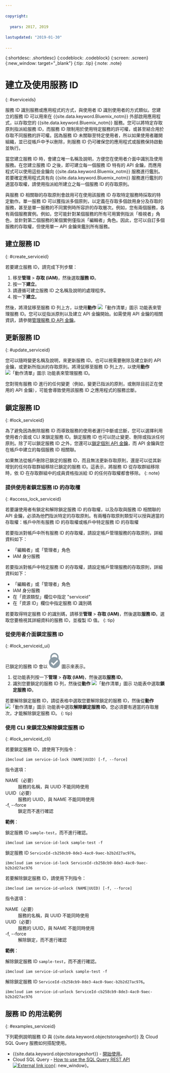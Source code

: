 ```yaml
---

copyright:

  years: 2017, 2019
  
lastupdated: "2019-01-30"

---
```


{:shortdesc: .shortdesc}
{:codeblock: .codeblock}
{:screen: .screen}
{:new_window: target="_blank"}
{:tip: .tip}
{:note: .note}

# 建立及使用服務 ID
{: #serviceids}

服務 ID 識別服務或應用程式的方式，與使用者 ID 識別使用者的方式類似。您建立的服務 ID 可以用來在 {{site.data.keyword.Bluemix_notm}} 外部啟用應用程式，以存取您的 {{site.data.keyword.Bluemix_notm}} 服務。您可以將特定存取原則指派給服務 ID，而服務 ID 限制用於使用特定服務的許可權，或甚至結合用於存取不同服務的許可權。因為服務 ID 未關聯至特定使用者，所以如果使用者離開組織，並已從帳戶中予以刪除，則服務 ID 仍可確保您的應用程式或服務保持啟動並執行。

當您建立服務 ID 時，會建立唯一名稱及說明，方便您在使用者介面中識別及使用服務。在您建立服務 ID 之後，即可建立每一個服務 ID 特有的 API 金鑰，而應用程式可以使用這些金鑰向 {{site.data.keyword.Bluemix_notm}} 服務進行鑑別。若要確定應用程式具有向 {{site.data.keyword.Bluemix_notm}} 服務進行鑑別的適當存取權，請使用指派給所建立之每一個服務 ID 的存取原則。 

與服務 ID 相關聯的存取原則會啟用可在使用該服務 ID 存取特定服務時採取的特定動作。單一服務 ID 可以獲指派多個原則，以定義在存取多個啟用身分及存取的服務，甚至是單一服務的不同實例時所容許的存取層次。例如，您有兩個服務，各有兩個服務實例。例如，您可能針對某個服務的所有可用實例指派「檢視者」角色，並針對第二個服務的某個實例僅指派「編輯者」角色。因此，您可以自訂多個服務的存取權，但使用單一 API 金鑰來鑑別所有服務。


## 建立服務 ID
{: #create_serviceid}

若要建立服務 ID，請完成下列步驟：

1. 移至**管理** &gt; **存取 (IAM)**，然後選取**服務 ID**。 
2. 按一下**建立**。
3. 請遵循可建立服務 ID 之名稱及說明的處理程序。 
4. 按一下**建立**。 

然後，將滑鼠移至服務 ID 列上方，以使用**動作** ![「動作清單」圖示](../icons/action-menu-icon.svg) 功能表來管理服務 ID。您可以從指派原則以及建立 API 金鑰開始。如需使用 API 金鑰的相關資訊，請參閱[管理服務 ID API 金鑰](/docs/iam?topic=iam-serviceidapikeys#serviceidapikeys)。 

## 更新服務 ID
{: #update_serviceid}

您可以隨時變更名稱及說明，來更新服務 ID。也可以視需要刪除及建立新的 API 金鑰，或更新所指派的存取原則。將滑鼠移至服務 ID 列上方，以使用**動作** ![「動作清單」圖示](../icons/action-menu-icon.svg) 功能表來管理服務 ID。

您對現有服務 ID 進行的任何變更（例如，變更已指派的原則，或刪除目前正在使用的 API 金鑰），可能會導致使用該服務 ID 之應用程式的服務岔斷。

## 鎖定服務 ID
{: #lock_serviceid}

為了避免因為刪除服務 ID 而導致服務的使用者運行中斷或岔斷，您可以選擇利用使用者介面或 CLI 來鎖定服務 ID。鎖定服務 ID 也可以防止變更、刪除或指派任何原則。除了可以鎖定服務 ID 之外，您還可以[鎖定個別 API 金鑰](/docs/iam?topic=iam-lockkey#lockkey)，而 API 金鑰與您在帳戶中建立的每個服務 ID 相關聯。 

如果無法從帳戶刪除已鎖定的服務 ID，而且無法更新存取原則，還是可以從其新增到的任何存取群組移除已鎖定的服務 ID。這表示，將服務 ID 從存取群組移除時，依 ID 在存取群組中的成員資格指派給 ID 的任何存取權都會移除。
{: note}

### 提供使用者鎖定服務 ID 的存取權
{: #access_lock_serviceid}

若要讓使用者有鎖定和解除鎖定服務 ID 的存取權，以及存取與服務 ID 相關聯的 API 金鑰，必須為他們指派特定的存取原則。有兩種存取原則類型可以授與適當的存取權：帳戶中所有服務 ID 的存取權或帳戶中特定服務 ID 的存取權

若要指派對帳戶中所有服務 ID 的存取權，請設定帳戶管理服務的存取原則，詳細資料如下：

* 「編輯者」或「管理者」角色 
* IAM 身分服務

若要指派對帳戶中特定服務 ID 的存取權，請設定帳戶管理服務的存取原則，詳細資料如下：

* 「編輯者」或「管理者」角色
* IAM 身分服務
* 在「資源類型」欄位中指定 "serviceid" 
* 在「資源 ID」欄位中指定服務 ID 識別碼

若要取得特定服務 ID 的識別碼，請移至**管理** > **存取 (IAM)**，然後選取**服務 ID**。選取您要檢視其詳細資料的服務 ID，並複製 ID 值。
{: tip}

### 從使用者介面鎖定服務 ID
{: #lock_serviceid_ui}

已鎖定的服務 ID 會以 ![「已鎖定」圖示](images/locked.svg "已鎖定") 圖示來表示。

1. 從功能表列按一下**管理** &gt; **存取 (IAM)**，然後選取**服務 ID**。
2. 識別您要鎖定的服務 ID 列，然後從**動作** ![「動作清單」圖示](../icons/action-menu-icon.svg) 功能表中選取**鎖定服務 ID**。

若要解除鎖定服務 ID，請從表格中選取您要解除鎖定的服務 ID，然後從**動作** ![「動作清單」圖示](../icons/action-menu-icon.svg) 功能表中選取**解除鎖定服務 ID**。您必須要有適當的存取層次，才能解除鎖定服務 ID。
{: tip}


### 使用 CLI 來鎖定及解除鎖定服務 ID
{: #lock_serviceid_cli}

若要鎖定服務 ID，請使用下列指令：

```
ibmcloud iam service-id-lock (NAME|UUID) [-f, --force]
```

指令選項：

<dl>
  <dt>NAME（必要）</dt>
  <dd>服務的名稱，與 UUID 不能同時使用</dd>
  <dt>UUID（必要）</dt>
  <dd>服務的 UUID，與 NAME 不能同時使用</dd>
  <dt>-f, --force</dt>
  <dd>鎖定而不進行確認</dd>
</dl>

<strong>範例</strong>：

鎖定服務 ID `sample-test`，而不進行確認。

```
ibmcloud iam service-id-lock sample-test -f
```

鎖定服務 ID `ServiceId-cb258cb9-8de3-4ac0-9aec-b2b2d27ac976`。

```
ibmcloud iam service-id-lock ServiceId-cb258cb9-8de3-4ac0-9aec-b2b2d27ac976
```

若要解除鎖定服務 ID，請使用下列指令：

 ```
ibmcloud iam service-id-unlock (NAME|UUID) [-f, --force]
```

指令選項：

<dl>
  <dt>NAME（必要）</dt>
  <dd>服務的名稱，與 UUID 不能同時使用</dd>
  <dt>UUID（必要）</dt>
  <dd>服務的 UUID，與 NAME 不能同時使用</dd>
  <dt>-f, --force</dt>
  <dd>解除鎖定，而不進行確認</dd>
</dl>

<strong>範例</strong>：

解除鎖定服務 ID `sample-test`，而不進行確認。

```
ibmcloud iam service-id-unlock sample-test -f
```

解除鎖定服務 ID `ServiceId-cb258cb9-8de3-4ac0-9aec-b2b2d27ac976`。

```
ibmcloud iam service-id-unlock ServiceId-cb258cb9-8de3-4ac0-9aec-b2b2d27ac976
```


## 服務 ID 的用法範例
{: #examples_serviceid}

下列範例說明服務 ID 與 {{site.data.keyword.objectstorageshort}} 及 Cloud SQL Query 服務如何搭配使用。

- {{site.data.keyword.objectstorageshort}} - [開始使用](/docs/services/cloud-object-storage?topic=cloud-object-storage-getting-started-cli-#getting-started-cli-)。
- Cloud SQL Query - [How to use the SQL Query REST API ![External link icon](../icons/launch-glyph.svg)](https://www.youtube.com/embed/s6S4AdJItHk?rel=0){: new_window}。


